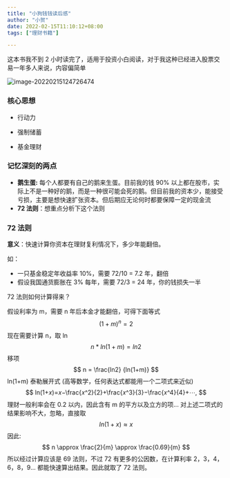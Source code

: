 ```yaml
---
title: "小狗钱钱读后感"
author: "小贺"
date: 2022-02-15T11:10:12+08:00
tags: ["理财书籍"]

---
```


这本书我不到 2 小时读完了，适用于投资小白阅读，对于我这种已经进入股票交易一年多人来说，内容偏简单

![image-20220215124726474](http://ganghuan.oss-cn-shenzhen.aliyuncs.com/img/image-20220215124726474-2022-02-15.png)

### 核心思想

- 行动力

- 强制储蓄

- 基金理财

### 记忆深刻的两点

- **鹅生蛋:**  每个人都要有自己的鹅来生蛋。目前我的钱 90% 以上都在股市，实际上不是一种好的鹅，而是一种很可能会死的鹅。但目前我的资本少，能接受亏损，主要是想快速扩张资本。但后期应无论何时都要保障一定的现金流
- **72 法则**：想重点分析下这个法则

### 72 法则

**意义**：快速计算你资本在理财复利情况下，多少年能翻倍。

如：

- 一只基金稳定年收益率 10%，需要 72/10 = 7.2 年，翻倍
- 假设我国通货膨胀在 3% 每年，需要 72/3 = 24 年，你的钱损失一半

72 法则如何计算得来？

假设利率为 m，需要 n 年后本金才能翻倍，可得下面等式
$$
(1+m)^n = 2
$$
现在需要计算 n，取 ln
$$
n*ln(1+m) = ln2
$$
移项
$$
n = \frac{ln2} {ln(1+m)}
$$
ln(1+m) 泰勒展开式 (高等数学，任何表达式都能用一个二项式来近似)
$$
ln(1+𝑥)=𝑥−\frac{𝑥^2}{2}+\frac{𝑥^3}{3}−\frac{𝑥^4}{4}+⋯,
$$
理财一般利率会在 0.2 以内，因此含有 m 的平方以及立方的项... 对上述二项式的结果影响不大，忽略，直接取
$$
ln(1+x) \approx x
$$
因此:
$$
n \approx \frac{2}{m} \approx \frac{0.69}{m}
$$
所以经过计算应该是 69 法则，不过 72 有更多的公因数，在计算利率 2，3，4，6，8，9... 都能快速算出结果。因此就取了 72 法则。